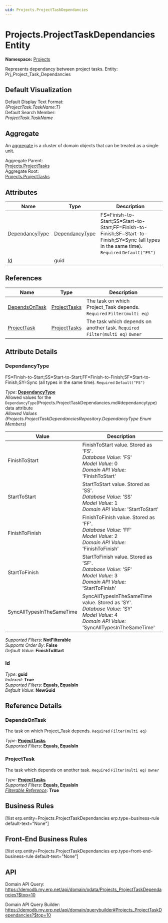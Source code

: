 ```yaml
---
uid: Projects.ProjectTaskDependancies
---
```

# Projects.ProjectTaskDependancies Entity

**Namespace:** [Projects](Projects.md)  

Represents dependancy between project tasks. Entity: Prj_Project_Task_Dependancies

## Default Visualization
Default Display Text Format:  
_{ProjectTask.TaskName:T}_  
Default Search Member:  
_ProjectTask.TaskName_  

## Aggregate
An [aggregate](https://docs.erp.net/tech/advanced/concepts/aggregates.html) is a cluster of domain objects that can be treated as a single unit.  

Aggregate Parent:  
[Projects.ProjectTasks](Projects.ProjectTasks.md)  
Aggregate Root:  
[Projects.ProjectTasks](Projects.ProjectTasks.md)  

## Attributes

| Name | Type | Description |
| ---- | ---- | --- |
| [DependancyType](Projects.ProjectTaskDependancies.md#dependancytype) | [DependancyType](Projects.ProjectTaskDependancies.md#dependancytype) | FS=Finish-to-Start;SS=Start-to-Start;FF=Finish-to-Finish;SF=Start-to-Finish;SY=Sync (all types in the same time). `Required` `Default("FS")` 
| [Id](Projects.ProjectTaskDependancies.md#id) | guid |  

## References

| Name | Type | Description |
| ---- | ---- | --- |
| [DependsOnTask](Projects.ProjectTaskDependancies.md#dependsontask) | [ProjectTasks](Projects.ProjectTasks.md) | The task on which Project_Task depends. `Required` `Filter(multi eq)` |
| [ProjectTask](Projects.ProjectTaskDependancies.md#projecttask) | [ProjectTasks](Projects.ProjectTasks.md) | The task which depends on another task. `Required` `Filter(multi eq)` `Owner` |


## Attribute Details

### DependancyType

FS=Finish-to-Start;SS=Start-to-Start;FF=Finish-to-Finish;SF=Start-to-Finish;SY=Sync (all types in the same time). `Required` `Default("FS")`

_Type_: **[DependancyType](Projects.ProjectTaskDependancies.md#dependancytype)**  
Allowed values for the `DependancyType`(Projects.ProjectTaskDependancies.md#dependancytype) data attribute  
_Allowed Values (Projects.ProjectTaskDependanciesRepository.DependancyType Enum Members)_  

| Value | Description |
| ---- | --- |
| FinishToStart | FinishToStart value. Stored as 'FS'. <br /> _Database Value:_ 'FS' <br /> _Model Value:_ 0 <br /> _Domain API Value:_ 'FinishToStart' |
| StartToStart | StartToStart value. Stored as 'SS'. <br /> _Database Value:_ 'SS' <br /> _Model Value:_ 1 <br /> _Domain API Value:_ 'StartToStart' |
| FinishToFinish | FinishToFinish value. Stored as 'FF'. <br /> _Database Value:_ 'FF' <br /> _Model Value:_ 2 <br /> _Domain API Value:_ 'FinishToFinish' |
| StartToFinish | StartToFinish value. Stored as 'SF'. <br /> _Database Value:_ 'SF' <br /> _Model Value:_ 3 <br /> _Domain API Value:_ 'StartToFinish' |
| SyncAllTypesInTheSameTime | SyncAllTypesInTheSameTime value. Stored as 'SY'. <br /> _Database Value:_ 'SY' <br /> _Model Value:_ 4 <br /> _Domain API Value:_ 'SyncAllTypesInTheSameTime' |

_Supported Filters_: **NotFilterable**  
_Supports Order By_: **False**  
_Default Value_: **FinishToStart**  

### Id

_Type_: **guid**  
_Indexed_: **True**  
_Supported Filters_: **Equals, EqualsIn**  
_Default Value_: **NewGuid**  


## Reference Details

### DependsOnTask

The task on which Project_Task depends. `Required` `Filter(multi eq)`

_Type_: **[ProjectTasks](Projects.ProjectTasks.md)**  
_Supported Filters_: **Equals, EqualsIn**  

### ProjectTask

The task which depends on another task. `Required` `Filter(multi eq)` `Owner`

_Type_: **[ProjectTasks](Projects.ProjectTasks.md)**  
_Supported Filters_: **Equals, EqualsIn**  
_[Filterable Reference](https://docs.erp.net/dev/domain-api/filterable-references.html)_: **True**  



## Business Rules

[!list erp.entity=Projects.ProjectTaskDependancies erp.type=business-rule default-text="None"]

## Front-End Business Rules

[!list erp.entity=Projects.ProjectTaskDependancies erp.type=front-end-business-rule default-text="None"]

## API

Domain API Query:
<https://demodb.my.erp.net/api/domain/odata/Projects_ProjectTaskDependancies?$top=10>

Domain API Query Builder:
<https://demodb.my.erp.net/api/domain/querybuilder#Projects_ProjectTaskDependancies?$top=10>

